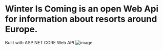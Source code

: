 # Winter Is Coming is an open Web Api for information about resorts around Europe.
Built with ASP.NET CORE Web API
![image](https://i.etsystatic.com/18896044/r/il/f222c3/2118104760/il_fullxfull.2118104760_ahf1.jpg)
